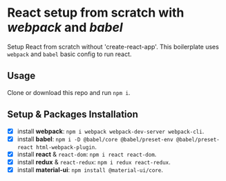 # React setup from scratch with *webpack* and *babel*
Setup React from scratch without 'create-react-app'.
This boilerplate uses `webpack` and `babel` basic config to run react.

## Usage
Clone or download this repo and run `npm i`.

## Setup & Packages Installation
- [x] install **webpack**: `npm i webpack webpack-dev-server webpack-cli`.
- [x] install **babel**: `npm i -D @babel/core @babel/preset-env @babel/preset-react html-webpack-plugin`.
- [x] install **react** & `react-dom`: `npm i react react-dom`.
- [x] install **redux** & `react-redux`: `npm i redux react-redux`.
- [x] install **material-ui**: `npm install @material-ui/core`.